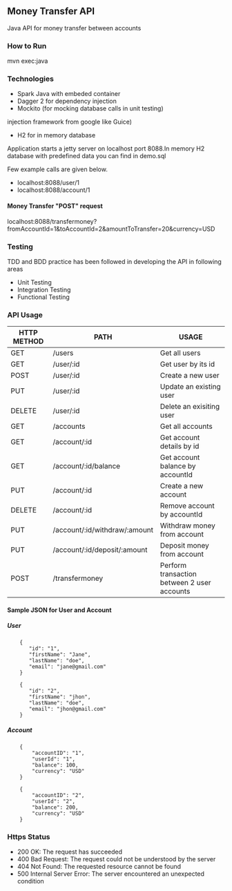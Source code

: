 ## Money Transfer API
Java API for money transfer between accounts

### How to Run

mvn exec:java

### Technologies

* Spark Java with embeded container
* Dagger 2 for dependency injection 
* Mockito (for mocking database calls in unit testing)

injection framework from google like Guice)
* H2 for in memory database


Application starts a jetty server on localhost port 
8088.In memory H2 database with predefined data you can find in demo.sql

Few example calls are given below.
* localhost:8088/user/1
* localhost:8088/account/1

#### Money Transfer "POST" request

localhost:8088/transfermoney?fromAccountId=1&toAccountId=2&amountToTransfer=20&currency=USD

### Testing
TDD and BDD practice has been followed in developing the API in following
areas
* Unit Testing
* Integration Testing
* Functional Testing 

### API Usage

HTTP METHOD | PATH | USAGE
--- | --- | ---
GET| /users | Get all users
GET| /user/:id | Get user by its id
POST| /user/:id | Create a new user
PUT| /user/:id | Update an existing user
DELETE| /user/:id | Delete an exisiting user
GET| /accounts | Get all accounts
GET| /account/:id | Get account details by id
GET| /account/:id/balance | Get account balance by accountId
PUT| /account/:id | Create a new account
DELETE| /account/:id | Remove account by accountId
PUT| /account/:id/withdraw/:amount | Withdraw money from account
PUT| /account/:id/deposit/:amount | Deposit money from account
POST| /transfermoney | Perform transaction between 2 user accounts

#### Sample JSON for User and Account

##### User
        {
           "id": "1",
           "firstName": "Jane",
           "lastName": "doe",
           "email": "jane@gmail.com"
        }
        
        {
           "id": "2",
           "firstName": "jhon",
           "lastName": "doe",
           "email": "jhon@gmail.com"
        }
       

##### Account
        {
            "accountID": "1",
            "userId": "1",
            "balance": 100,
            "currency": "USD"
        }
        
        {
            "accountID": "2",
            "userId": "2",
            "balance": 200,
            "currency": "USD"
        }
        
        

### Https Status
* 200 OK: The request has succeeded
* 400 Bad Request: The request could not be understood by the server
* 404 Not Found: The requested resource cannot be found
* 500 Internal Server Error: The server encountered an unexpected condition 

